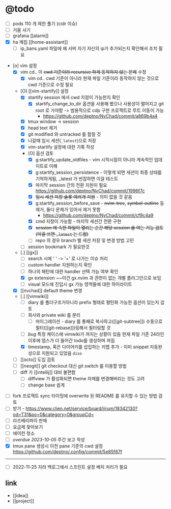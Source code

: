 # @todo

- [ ] pods 110 개 제한 풀기 (cidr 이슈)
- [ ] 거울 사기
- [ ] grafana [[alarm]]
- [X] ha 깨짐 [[home-assistant]]
  - [ ] ip_bans.yaml 파일에 왜 서버 자기 자신의 ip가 추가되는지 확인해서 조치 필요
- [o] vim 설정
  - [X] vim cd.. 이 ~~cwd 기준이라 recursive 하게 동작하지 않는 문제~~ 수정
    - [X] vim cd.. cwd 기준이 아니라 현재 파일 기준이라 동작하지 않는 것으로 cwd 기준으로 수정 필요
  - [O] [[vim-startify]] 설정
    - [X] startify session 에서 cwd 지정이 가능한지 확인
      - [X] startify_change_to_dir  옵션을 사용해 봤으나 사용성이 떨어지고 git root 로 가야함 -> 범용적으로 cdp 구현 프로젝트로 루트 이동이 가능
        + https://github.com/deptno/NvChad/commit/a869b4a4
    - [X] tmux window -> session
    - [X] head text 제거
    - [X] git modified 와 untracked 를 합칠 것
    - [X] 나갈때 임시 세션(`_latest`)으로 저장
    - [X] vim-startify 설정에 대한 기록 작성
    - [O] 옵션 검토
      - [X] g:startify_update_oldfiles - vim 시작시점이 아니라 계속적인 업데이트로 이해
      - [X] g:startify_session_persistence - 이렇게 되면 세션이 최종 상태를 기억하게됨, _latest 가 번잡하면 이걸 테스트
      - [X] 마지막 session 간의 전환 지원이 필요 https://github.com/deptno/NvChad/commit/1996f7c
      - [X] ~~임시 세션 저장 슬롯 여러개 지원~~ - 의미 없을 것 같음
      - [X] g:startify_session_before_save - ~~nvim-tree~~, ~~symbol-outline~~ 등 제거, 둘다 문제가 있어서 제거 못함
        - https://github.com/deptno/NvChad/commit/cf9c4a9
      - [X] cmd 지정이 가능함 - 마지막 세션간 전환 구현
      - [X] ~~session 에 속한 파일이 열리는 순간 해당 session 을 여는 기능 검토(이걸 쓰면 `_latest` 는 드랍)~~
      - [ ] repo 의 경우 branch 별 세션 저장 및 변경 방법 고민
    - [ ] session bookmark 가 필요한것
  - [.] [[gx]]
    - [ ] search 시에 ' ' -> '+' 로 나가는 이슈 처리
    - [ ] custom handler 지원하는지 확인
    - [ ] 하나의 패턴에 대한 handler 선택 가능 여부 확인
    - [X] gx extension ~~이건 gx.nvim 과 관련이 없는 개별 플러그인으로 보임
    - [ ] visual 모드에 진입시 gx 가능 영역들에 대한 하이라이트
  - [X] [[nvchad]] default theme 변경
  - [.] [[vimwiki]]
    - [ ] diary 를 폴더구조거아니라 prefix 형태로 평탄화 가능한 옵션이 있는지 검토
    - [ ] 회사와 private wiki 를 분리
      - [ ] 마이그레이션 - diary 를 통째로 복사하고([[git-subtree]]) 수동으로 필터([[git-rebase]])링해서 필터링할 것
    - [ ] *bug* 특정 케이스에 vimwiki가 꺼지는 상황이 있음 현재 파일 기준 24라인 이후에 뎁스가 더 들어간 todo를 생성하며 꺼짐
    - [X] timestamp, 혹은 다이어키를 삽입하는 키맵 추가 - 이미 snippet 자동완성으로 지원되고 있었음 `diso`
  - [ ] [[octo]] 도입 검토
  - [ ] [[neogit]] git checkout 대신 git switch 를 이용할 방법
  - [ ] diff 가 [[intellij]] 대비 불편함
    - [ ] diffview 가 활성화되면 theme 자체를 변경해버리는 것도 고려
    - [ ] change base 쉽게
- [ ] fork 프로젝트 sync 타이밍에 overwrite 된 README 를 유지할 수 있는 방법 검토
- [ ] 받기 - https://www.clien.net/service/board/jirum/18342130?od=T31&po=0&category=0&groupCd=
- [ ] 라즈베리파이 판매
- [ ] 요금제 찾아보기
- [ ] 에어컨 청소
- [ ] *overdue* *2023-10-05* 주간 보고 작성 
- [X] tmux pane 생성시 이전 pane 기준의 cwd 설정 https://github.com/deptno/.config/commit/5e85f87f

---

- [ ] 2022-11-25 지라 백로그에서 스프린트 설정 배치 처리가 필요

## link 
- [[idea]]
- [[project]]
